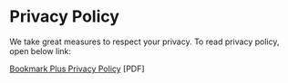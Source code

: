 # Privacy Policy 

We take great measures to respect your privacy. To read privacy policy, open below link:

<a href="https://vidura-docs.s3.us-west-2.amazonaws.com/privacy-policy-bplus.pdf" target="_blank"> Bookmark Plus Privacy Policy</a> [PDF]